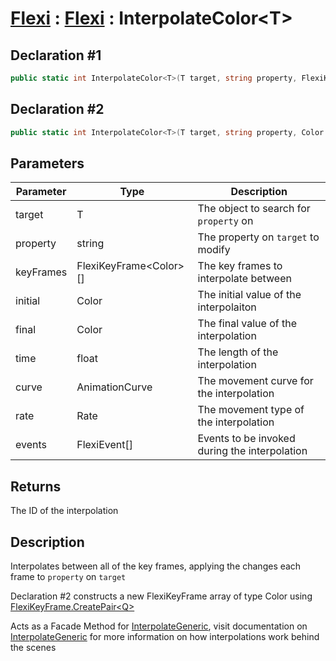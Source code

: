 # [Flexi](../Docs.md) : [Flexi](Flexi.md) : InterpolateColor\<T>
## Declaration #1
```cs
public static int InterpolateColor<T>(T target, string property, FlexiKeyFrame<Color>[] keyFrames)
```
## Declaration #2
```cs
public static int InterpolateColor<T>(T target, string property, Color initial, Color final, float time, AnimationCurve curve=null, Rate rate=Rate.time, FlexiEvent[] events=null)
```

## Parameters
| Parameter | Type | Description |
| - | - | - |
| target | T | The object to search for `property` on |
| property | string | The property on `target` to modify |
| keyFrames | FlexiKeyFrame\<Color>[] | The key frames to interpolate between |
| initial | Color | The initial value of the interpolaiton |
| final | Color | The final value of the interpolation |
| time | float | The length of the interpolation |
| curve | AnimationCurve | The movement curve for the interpolation |
| rate | Rate | The movement type of the interpolation |
| events | FlexiEvent[] | Events to be invoked during the interpolation |

## Returns
The ID of the interpolation

## Description
Interpolates between all of the key frames, applying the changes each frame to `property` on `target`

Declaration #2 constructs a new FlexiKeyFrame array of type Color using [FlexiKeyFrame.CreatePair\<Q>](../FlexiKeyFrame/CreatePairQ.md)

Acts as a Facade Method for [InterpolateGeneric](InterpolateGeneric.md), visit documentation on [InterpolateGeneric](InterpolateGeneric.md) for more information on how interpolations work behind the scenes
